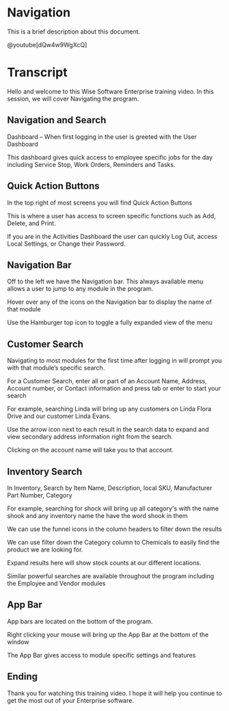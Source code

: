 # Navigation

This is a brief description about this document.

@youtube[dQw4w9WgXcQ]

# Transcript

Hello and welcome to this Wise Software Enterprise training video. In this session, we will cover Navigating the program.


## Navigation and Search

Dashboard – When first logging in the user is greeted with the User Dashboard

This dashboard gives quick access to employee specific jobs for the day including Service Stop, Work Orders, Reminders and Tasks.


## Quick Action Buttons

In the top right of most screens you will find Quick Action Buttons

This is where a user has access to screen specific functions such as Add, Delete, and Print.

If you are in the Activities Dashboard the user can quickly Log Out, access Local Settings, or Change their Password.


## Navigation Bar

Off to the left we have the Navigation bar. This always available menu allows a user to jump to any module in the program.

Hover over any of the icons on the Navigation bar to display the name of that module

Use the Hamburger top icon to toggle a fully expanded view of the menu


## Customer Search

Navigating to most modules for the first time after logging in will prompt you with that module’s specific search.

For a Customer Search, enter all or part of an Account Name, Address, Account number, or Contact information and press tab or enter to start your search

For example, searching Linda will bring up any customers on Linda Flora Drive and our customer Linda Evans.

Use the arrow icon next to each result in the search data to expand and view secondary address information right from the search.

Clicking on the account name will take you to that account.


## Inventory Search

In Inventory, Search by Item Name, Description, local SKU, Manufacturer Part Number, Category

For example, searching for shock will bring up all category's with the name shook and any inventory name the have the word shook in them

We can use the funnel icons in the column headers to filter down the results

We can use filter down the Category column to Chemicals to easily find the product we are looking for.

Expand results here will show stock counts at our different locations.

Similar powerful searches are available throughout the program including the Employee and Vendor modules


## App Bar

App bars are located on the bottom of the program.

Right clicking your mouse will bring up the App Bar at the bottom of the window

The App Bar gives access to module specific settings and features

## Ending

Thank you for watching this training video. I hope it will help you continue to get the most out of your Enterprise software.
